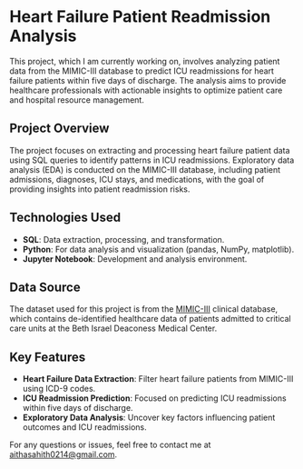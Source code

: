 # Heart Failure Patient Readmission Analysis

This project, which I am currently working on, involves analyzing patient data from the MIMIC-III database to predict ICU readmissions for heart failure patients within five days of discharge. The analysis aims to provide healthcare professionals with actionable insights to optimize patient care and hospital resource management.

## Project Overview

The project focuses on extracting and processing heart failure patient data using SQL queries to identify patterns in ICU readmissions. Exploratory data analysis (EDA) is conducted on the MIMIC-III database, including patient admissions, diagnoses, ICU stays, and medications, with the goal of providing insights into patient readmission risks.

## Technologies Used

- **SQL**: Data extraction, processing, and transformation.
- **Python**: For data analysis and visualization (pandas, NumPy, matplotlib).
- **Jupyter Notebook**: Development and analysis environment.

## Data Source

The dataset used for this project is from the [MIMIC-III](https://mimic.physionet.org/) clinical database, which contains de-identified healthcare data of patients admitted to critical care units at the Beth Israel Deaconess Medical Center.

## Key Features

- **Heart Failure Data Extraction**: Filter heart failure patients from MIMIC-III using ICD-9 codes.
- **ICU Readmission Prediction**: Focused on predicting ICU readmissions within five days of discharge.
- **Exploratory Data Analysis**: Uncover key factors influencing patient outcomes and ICU readmissions.

For any questions or issues, feel free to contact me at aithasahith0214@gmail.com.
